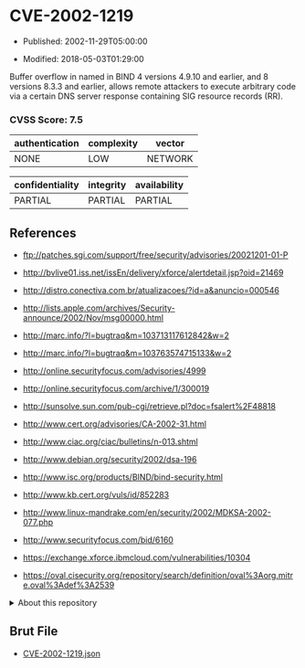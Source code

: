 # CVE-2002-1219

- Published: 2002-11-29T05:00:00

- Modified: 2018-05-03T01:29:00

Buffer overflow in named in BIND 4 versions 4.9.10 and earlier, and 8 versions 8.3.3 and earlier, allows remote attackers to execute arbitrary code via a certain DNS server response containing SIG resource records (RR).

### CVSS Score: **7.5**

| authentication | complexity | vector |
| --- | --- | --- |
| NONE | LOW | NETWORK |

| confidentiality | integrity | availability |
| --- | --- | --- |
| PARTIAL | PARTIAL | PARTIAL |

## References

* ftp://patches.sgi.com/support/free/security/advisories/20021201-01-P

* http://bvlive01.iss.net/issEn/delivery/xforce/alertdetail.jsp?oid=21469

* http://distro.conectiva.com.br/atualizacoes/?id=a&anuncio=000546

* http://lists.apple.com/archives/Security-announce/2002/Nov/msg00000.html

* http://marc.info/?l=bugtraq&m=103713117612842&w=2

* http://marc.info/?l=bugtraq&m=103763574715133&w=2

* http://online.securityfocus.com/advisories/4999

* http://online.securityfocus.com/archive/1/300019

* http://sunsolve.sun.com/pub-cgi/retrieve.pl?doc=fsalert%2F48818

* http://www.cert.org/advisories/CA-2002-31.html

* http://www.ciac.org/ciac/bulletins/n-013.shtml

* http://www.debian.org/security/2002/dsa-196

* http://www.isc.org/products/BIND/bind-security.html

* http://www.kb.cert.org/vuls/id/852283

* http://www.linux-mandrake.com/en/security/2002/MDKSA-2002-077.php

* http://www.securityfocus.com/bid/6160

* https://exchange.xforce.ibmcloud.com/vulnerabilities/10304

* https://oval.cisecurity.org/repository/search/definition/oval%3Aorg.mitre.oval%3Adef%3A2539

<details>
<summary>About this repository</summary> 

  This repository is part of the project [Live Hack CVE](https://github.com/Live-Hack-CVE). Main website can be found [www.live-hack.org](https://www.live-hack.org) 
  
  Made by [Sn0wAlice](https://github.com/Sn0wAlice) for the people that care about security and need to have a feed of the latest CVEs. Hope you enjoy it, don't forget to star the repo and follow me on [Twitter](https://twitter.com/Sn0wAlice) and [Github](https://github.com/Sn0wAlice). And that is my [personnal website](https://www.alice-snow.me/)

  - [Home Page](https://github.com/Live-Hack-CVE)
  - [Framework](https://github.com/Live-Hack-CVE/cve-framework)
  - [CVE database](https://github.com/Live-Hack-CVE/full_database)
  - [Changelog](https://github.com/Live-Hack-CVE/Changelog)
</details>

## Brut File

* [CVE-2002-1219.json](https://raw.githubusercontent.com/Live-Hack-CVE/full_database/main/cves/2002/CVE-2002-1219.json)

